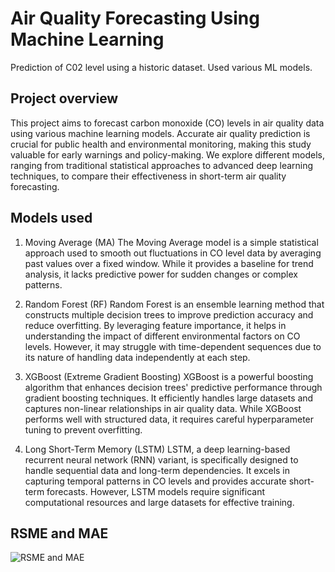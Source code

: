# Air Quality Forecasting Using Machine Learning
Prediction of C02 level using a historic dataset. Used various ML models.

## Project overview
This project aims to forecast carbon monoxide (CO) levels in air quality data using various machine learning models. Accurate air quality prediction is crucial for public health and environmental monitoring, making this study valuable for early warnings and policy-making. We explore different models, ranging from traditional statistical approaches to advanced deep learning techniques, to compare their effectiveness in short-term air quality forecasting.

## Models used
1. Moving Average (MA)
The Moving Average model is a simple statistical approach used to smooth out fluctuations in CO level data by averaging past values over a fixed window. While it provides a baseline for trend analysis, it lacks predictive power for sudden changes or complex patterns.

2. Random Forest (RF)
Random Forest is an ensemble learning method that constructs multiple decision trees to improve prediction accuracy and reduce overfitting. By leveraging feature importance, it helps in understanding the impact of different environmental factors on CO levels. However, it may struggle with time-dependent sequences due to its nature of handling data independently at each step.

3. XGBoost (Extreme Gradient Boosting)
XGBoost is a powerful boosting algorithm that enhances decision trees' predictive performance through gradient boosting techniques. It efficiently handles large datasets and captures non-linear relationships in air quality data. While XGBoost performs well with structured data, it requires careful hyperparameter tuning to prevent overfitting.

4. Long Short-Term Memory (LSTM)
LSTM, a deep learning-based recurrent neural network (RNN) variant, is specifically designed to handle sequential data and long-term dependencies. It excels in capturing temporal patterns in CO levels and provides accurate short-term forecasts. However, LSTM models require significant computational resources and large datasets for effective training.

## RSME and MAE
![RSME and MAE](https://github.com/user-attachments/assets/8c6eb33a-75b4-4d61-a4dc-6e6a365688b4)
